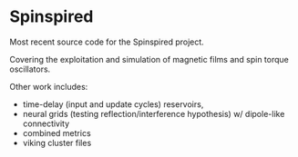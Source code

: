 # Spinspired

Most recent source code for the Spinspired project. 

Covering the exploitation and simulation of magnetic films and spin torque oscillators. 

Other work includes: 
- time-delay (input and update cycles) reservoirs, 
- neural grids (testing reflection/interference hypothesis) w/ dipole-like connectivity
- combined metrics
- viking cluster files
